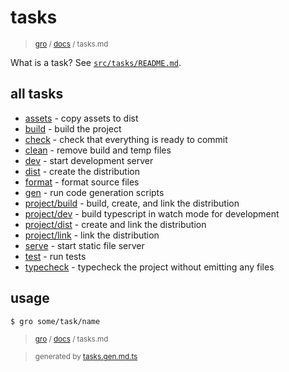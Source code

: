 # tasks

> <sub>[gro](/../..) / [docs](./) / tasks.md</sub>

What is a task? See [`src/tasks/README.md`](../task).

## all tasks

- [assets](../assets.task.ts) - copy assets to dist
- [build](../build.task.ts) - build the project
- [check](../check.task.ts) - check that everything is ready to commit
- [clean](../clean.task.ts) - remove build and temp files
- [dev](../dev.task.ts) - start development server
- [dist](../dist.task.ts) - create the distribution
- [format](../format.task.ts) - format source files
- [gen](../gen.task.ts) - run code generation scripts
- [project/build](../project/build.task.ts) - build, create, and link the distribution
- [project/dev](../project/dev.task.ts) - build typescript in watch mode for development
- [project/dist](../project/dist.task.ts) - create and link the distribution
- [project/link](../project/link.task.ts) - link the distribution
- [serve](../serve.task.ts) - start static file server
- [test](../test.task.ts) - run tests
- [typecheck](../typecheck.task.ts) - typecheck the project without emitting any files

## usage

```bash
$ gro some/task/name
```

> <sub>[gro](/../..) / [docs](./) / tasks.md</sub>

> <sub>generated by [tasks.gen.md.ts](tasks.gen.md.ts)</sub>

